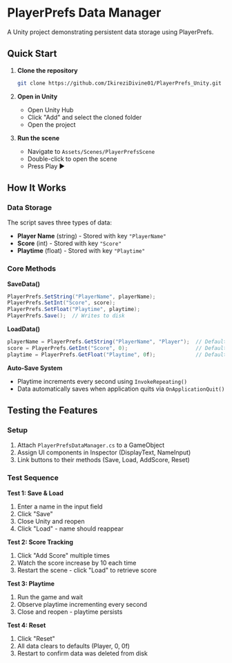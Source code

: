 # PlayerPrefs Data Manager

A Unity project demonstrating persistent data storage using PlayerPrefs.

## Quick Start

1. **Clone the repository**
   ```bash
   git clone https://github.com/IkireziDivine01/PlayerPrefs_Unity.git
   ```

2. **Open in Unity**
   - Open Unity Hub
   - Click "Add" and select the cloned folder
   - Open the project

3. **Run the scene**
   - Navigate to `Assets/Scenes/PlayerPrefsScene`
   - Double-click to open the scene
   - Press Play ▶️

## How It Works

### Data Storage
The script saves three types of data:
- **Player Name** (string) - Stored with key `"PlayerName"`
- **Score** (int) - Stored with key `"Score"`
- **Playtime** (float) - Stored with key `"Playtime"`

### Core Methods

**SaveData()**
```csharp
PlayerPrefs.SetString("PlayerName", playerName);
PlayerPrefs.SetInt("Score", score);
PlayerPrefs.SetFloat("Playtime", playtime);
PlayerPrefs.Save();  // Writes to disk
```

**LoadData()**
```csharp
playerName = PlayerPrefs.GetString("PlayerName", "Player");  // Default: "Player"
score = PlayerPrefs.GetInt("Score", 0);                      // Default: 0
playtime = PlayerPrefs.GetFloat("Playtime", 0f);             // Default: 0f
```

**Auto-Save System**
- Playtime increments every second using `InvokeRepeating()`
- Data automatically saves when application quits via `OnApplicationQuit()`

## Testing the Features

### Setup
1. Attach `PlayerPrefsDataManager.cs` to a GameObject
2. Assign UI components in Inspector (DisplayText, NameInput)
3. Link buttons to their methods (Save, Load, AddScore, Reset)

### Test Sequence

**Test 1: Save & Load**
1. Enter a name in the input field
2. Click "Save"
3. Close Unity and reopen
4. Click "Load" - name should reappear

**Test 2: Score Tracking**
1. Click "Add Score" multiple times
2. Watch the score increase by 10 each time
3. Restart the scene - click "Load" to retrieve score

**Test 3: Playtime**
1. Run the game and wait
2. Observe playtime incrementing every second
3. Close and reopen - playtime persists

**Test 4: Reset**
1. Click "Reset"
2. All data clears to defaults (Player, 0, 0f)
3. Restart to confirm data was deleted from disk
